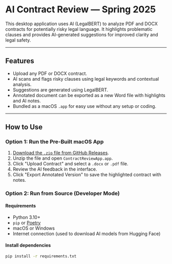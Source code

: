 # AI Contract Review — Spring 2025

This desktop application uses AI (LegalBERT) to analyze PDF and DOCX contracts for potentially risky legal language. It highlights problematic clauses and provides AI-generated suggestions for improved clarity and legal safety.

---

## Features

- Upload any PDF or DOCX contract.
- AI scans and flags risky clauses using legal keywords and contextual analysis.
- Suggestions are generated using LegalBERT.
- Annotated document can be exported as a new Word file with highlights and AI notes.
- Bundled as a macOS `.app` for easy use without any setup or coding.

---

## How to Use

### Option 1: Run the Pre-Built macOS App

1. [Download the `.zip` file from GitHub Releases](https://github.com/devp4474/AI_Contract_Review_Spring2025/releases).
2. Unzip the file and open `ContractReviewApp.app`.
3. Click "Upload Contract" and select a `.docx` or `.pdf` file.
4. Review the AI feedback in the interface.
5. Click "Export Annotated Version" to save the highlighted contract with notes.

### Option 2: Run from Source (Developer Mode)

#### Requirements

- Python 3.10+
- `pip` or [Poetry](https://python-poetry.org/)
- macOS or Windows
- Internet connection (used to download AI models from Hugging Face)

#### Install dependencies

```bash
pip install -r requirements.txt
